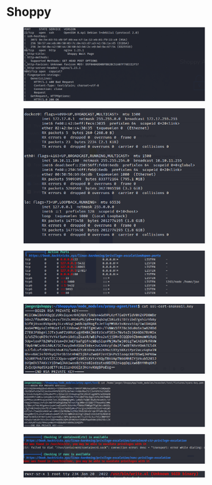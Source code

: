 # Shoppy

<figure><img src="../../.gitbook/assets/imagen (13).png" alt=""><figcaption></figcaption></figure>

<figure><img src="../../.gitbook/assets/imagen.png" alt=""><figcaption></figcaption></figure>

<figure><img src="../../.gitbook/assets/imagen (4) (1).png" alt=""><figcaption></figcaption></figure>

<figure><img src="../../.gitbook/assets/imagen (3).png" alt=""><figcaption></figcaption></figure>

<figure><img src="../../.gitbook/assets/imagen (5).png" alt=""><figcaption></figcaption></figure>

<figure><img src="../../.gitbook/assets/imagen (2).png" alt=""><figcaption></figcaption></figure>

<figure><img src="../../.gitbook/assets/imagen (12).png" alt=""><figcaption></figcaption></figure>
